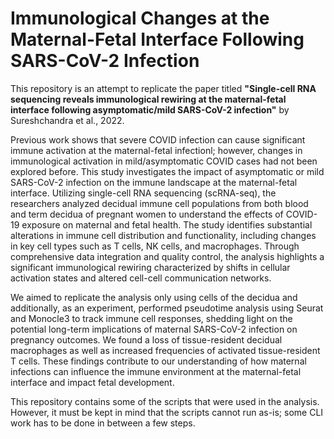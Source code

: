 # Immunological Changes at the Maternal-Fetal Interface Following SARS-CoV-2 Infection

This repository is an attempt to replicate the paper titled **"Single-cell RNA sequencing reveals immunological rewiring at the maternal-fetal interface following asymptomatic/mild SARS-CoV-2 infection"** by Sureshchandra et al., 2022.

Previous work shows that severe COVID infection can cause significant immune activation at the maternal-fetal infectionl; however, changes in immunological activation in mild/asymptomatic COVID cases had not been explored before. This study investigates the impact of asymptomatic or mild SARS-CoV-2 infection on the immune landscape at the maternal-fetal interface. Utilizing single-cell RNA sequencing (scRNA-seq), the researchers analyzed decidual immune cell populations from both blood and term decidua of pregnant women to understand the effects of COVID-19 exposure on maternal and fetal health. The study identifies substantial alterations in immune cell distribution and functionality, including changes in key cell types such as T cells, NK cells, and macrophages. Through comprehensive data integration and quality control, the analysis highlights a significant immunological rewiring characterized by shifts in cellular activation states and altered cell-cell communication networks.

We aimed to replicate the analysis only using cells of the decidua and additionally, as an experiment, performed pseudotime analysis using Seurat and Monocle3 to track immune cell responses, shedding light on the potential long-term implications of maternal SARS-CoV-2 infection on pregnancy outcomes. We found a loss of tissue-resident decidual macrophages as well as increased frequencies of activated tissue-resident T cells. These findings contribute to our understanding of how maternal infections can influence the immune environment at the maternal-fetal interface and impact fetal development.

This repository contains some of the scripts that were used in the analysis. However, it must be kept in mind that the scripts cannot run as-is; some CLI work has to be done in between a few steps.
 
